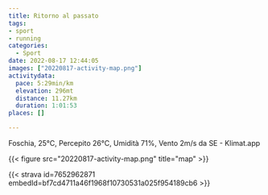 ```yaml
---
title: Ritorno al passato
tags:
- sport
- running
categories:
  - Sport
date: 2022-08-17 12:44:05
images: ["20220817-activity-map.png"]
activitydata:
  pace: 5:29min/km
  elevation: 296mt
  distance: 11.27km
  duration: 1:01:53
places: []

---
```


Foschia, 25°C, Percepito 26°C, Umidità 71%, Vento 2m/s da SE - Klimat.app

<!--more-->




{{< figure src="20220817-activity-map.png" title="map" >}}


{{< strava id=7652962871 embedId=bf7cd4711a46f1968f10730531a025f954189cb6 >}}
